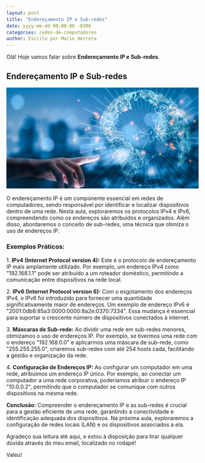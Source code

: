 ```yaml
---
layout: post
title: "Endereçamento IP e Sub-redes"
date: yyyy-mm-dd 00:00:00 -0300
categories: redes-de-computadores
author: Escrito por Mario Herrera
---
```


Olá! Hoje vamos falar sobre **Endereçamento IP e Sub-redes**.

## Endereçamento IP e Sub-redes


![](https://github.com/mariopuebla17/blog/blob/main/_images/202402/redes4.jpg?raw=true)

O endereçamento IP é um componente essencial em redes de computadores, sendo responsável por identificar e localizar dispositivos dentro de uma rede. Nesta aula, exploraremos os protocolos IPv4 e IPv6, compreendendo como os endereços são atribuídos e organizados. Além disso, abordaremos o conceito de sub-redes, uma técnica que otimiza o uso de endereços IP.

### Exemplos Práticos:

1\. **IPv4 (Internet Protocol version 4):** Este é o protocolo de endereçamento IP mais amplamente utilizado. Por exemplo, um endereço IPv4 como "192.168.1.1" pode ser atribuído a um roteador doméstico, permitindo a comunicação entre dispositivos na rede local.

2\. **IPv6 (Internet Protocol version 6):** Com o esgotamento dos endereços IPv4, o IPv6 foi introduzido para fornecer uma quantidade significativamente maior de endereços. Um exemplo de endereço IPv6 é "2001:0db8:85a3:0000:0000:8a2e:0370:7334". Essa mudança é essencial para suportar o crescente número de dispositivos conectados à internet.

3\. **Máscaras de Sub-rede:** Ao dividir uma rede em sub-redes menores, otimizamos o uso de endereços IP. Por exemplo, se tivermos uma rede com o endereço "192.168.0.0" e aplicarmos uma máscara de sub-rede, como "255.255.255.0", criaremos sub-redes com até 254 hosts cada, facilitando a gestão e organização da rede.

4\. **Configuração de Endereços IP:** Ao configurar um computador em uma rede, atribuímos um endereço IP único. Por exemplo, ao conectar um computador a uma rede corporativa, poderíamos atribuir o endereço IP "10.0.0.2", permitindo que o computador se comunique com outros dispositivos na mesma rede.

**Conclusão:** Compreender o endereçamento IP e as sub-redes é crucial para a gestão eficiente de uma rede, garantindo a conectividade e identificação adequada dos dispositivos. Na próxima aula, exploraremos a configuração de redes locais (LAN) e os dispositivos associados a ela.

Agradeço sua leitura até aqui, e estou à disposição para tirar qualquer dúvida através do meu email, localizado no rodapé!

Valeu!